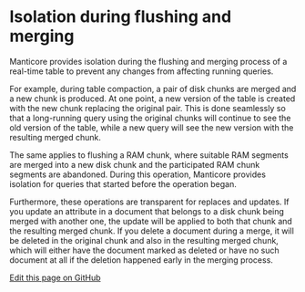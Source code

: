 # Isolation during flushing and merging

Manticore provides isolation during the flushing and merging process of a real-time table to prevent any changes from affecting running queries.

For example, during table compaction, a pair of disk chunks are merged and a new chunk is produced. At one point, a new version of the table is created with the new chunk replacing the original pair. This is done seamlessly so that a long-running query using the original chunks will continue to see the old version of the table, while a new query will see the new version with the resulting merged chunk.

The same applies to flushing a RAM chunk, where suitable RAM segments are merged into a new disk chunk and the participated RAM chunk segments are abandoned. During this operation, Manticore provides isolation for queries that started before the operation began.

Furthermore, these operations are transparent for replaces and updates. If you update an attribute in a document that belongs to a disk chunk being merged with another one, the update will be applied to both that chunk and the resulting merged chunk. If you delete a document during a merge, it will be deleted in the original chunk and also in the resulting merged chunk, which will either have the document marked as deleted or have no such document at all if the deletion happened early in the merging process.

[Edit this page on GitHub](https://github.com/manticoresoftware/manticoresearch/tree/master/manual/Securing_and_compacting_a_table/Isolation_during_flushing_and_merging.md)

<!-- proofread -->